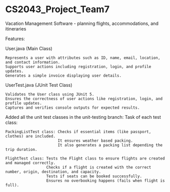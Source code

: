 # CS2043_Project_Team7
Vacation Management Software - planning flights, accommodations, and itineraries

Features:

User.java (Main Class)

    Represents a user with attributes such as ID, name, email, location, and contact information.
    Supports user actions including registration, login, and profile updates.
    Generates a simple invoice displaying user details.

UserTest.java (JUnit Test Class)

    Validates the User class using JUnit 5.
    Ensures the correctness of user actions like registration, login, and profile updates.
    Captures and verifies console outputs for expected results.

Added all the unit test classes in the unit-testing branch:
    Task of each test class:
    
    PackingListTest class: Checks if essential items (like passport, clothes) are included. 
                           It ensures weather based packing. 
                           It also generates a packing list depending the trip duration.
                           
    FlightTest class: Tests the Flight class to ensure flights are created and managed correctly.
                      Checks if a flight is created with the correct number, origin, destination, and capacity.
                      Tests if seats can be booked successfully.
                      Ensures no overbooking happens (fails when flight is full).
                      

